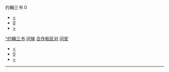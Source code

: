 ﻿





 约翰三书 0




* [<](bible/GEN01.md)
* [0](bible/3JN.md)
* [>](bible/GEN01.md)



[^](bible/index.md)[约翰三书](3JN01.htm#V0)
[问候](bible/3JN01.md#V0)
[合作和反对](bible/3JN01.md#V4)
[问安](bible/3JN01.md#V12)

* [<](bible/GEN01.md)
* [0](bible/3JN.md)
* [>](bible/GEN01.md)





---









